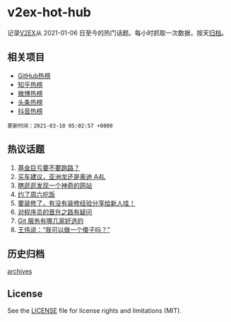 # v2ex-hot-hub

 记录[V2EX](https://www.v2ex.com/)从 2021-01-06 日至今的热门话题。每小时抓取一次数据，按天[归档](archives)。
 
 ## 相关项目

- [GitHub热榜](https://github.com/snaildev/github-hot-hub)
- [知乎热榜](https://github.com/snaildev/zhihu-hot-hub)
- [微博热榜](https://github.com/snaildev/weibo-hot-hub)
- [头条热榜](https://github.com/snaildev/toutiao-hot-hub)
- [抖音热榜](https://github.com/snaildev/douyin-hot-hub)


 `更新时间：2021-03-10 05:02:57 +0800`

## 热议话题

1. [基金巨亏要不要跑路？](https://www.v2ex.com/t/759849)
1. [买车建议，亚洲龙还是奥迪 A4L](https://www.v2ex.com/t/759837)
1. [瞎逛逛发现一个神奇的网站](https://www.v2ex.com/t/759809)
1. [约了周六吃饭](https://www.v2ex.com/t/759806)
1. [要装修了，有没有装修经验分享给新人哇！](https://www.v2ex.com/t/759859)
1. [对程序员的晋升之路有疑问](https://www.v2ex.com/t/759815)
1. [Git 服务有哪几家好选的](https://www.v2ex.com/t/759966)
1. [王伟说：“我可以做一个傻子吗？”](https://www.v2ex.com/t/759805)

## 历史归档

[archives](archives)

## License

See the [LICENSE](LICENSE) file for license rights and limitations (MIT).

